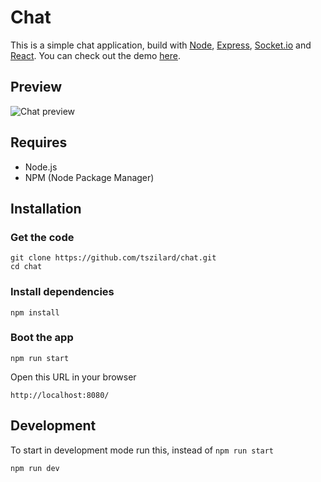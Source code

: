 # Chat
This is a simple chat application, build with [Node](https://nodejs.org/en/), [Express](https://expressjs.com/), [Socket.io](https://socket.io/) and [React](https://reactjs.org/). You can check out the demo [here](https://tszilard-chat.herokuapp.com/).

## Preview
![Chat preview](https://user-images.githubusercontent.com/34402696/34831282-d4597432-f6e6-11e7-9129-a92e21f38596.gif)

## Requires
* Node.js
* NPM (Node Package Manager)

## Installation

### Get the code
```
git clone https://github.com/tszilard/chat.git
cd chat
```
### Install dependencies
```
npm install
```
### Boot the app
```
npm run start
```
Open this URL in your browser
```
http://localhost:8080/
```

## Development
To start in development mode run this, instead of ```npm run start```
```
npm run dev
```